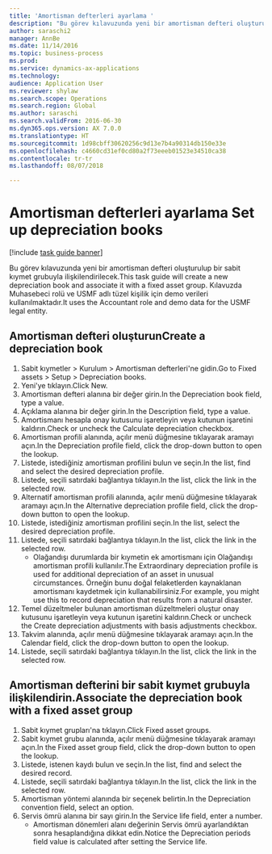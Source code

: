```yaml
--- 
title: 'Amortisman defterleri ayarlama '
description: "Bu görev kılavuzunda yeni bir amortisman defteri oluşturulup bir sabit kıymet grubuyla ilişkilendirilecek."
author: saraschi2
manager: AnnBe
ms.date: 11/14/2016
ms.topic: business-process
ms.prod: 
ms.service: dynamics-ax-applications
ms.technology: 
audience: Application User
ms.reviewer: shylaw
ms.search.scope: Operations
ms.search.region: Global
ms.author: saraschi
ms.search.validFrom: 2016-06-30
ms.dyn365.ops.version: AX 7.0.0
ms.translationtype: HT
ms.sourcegitcommit: 1d98cbff30620256c9d13e7b4a90314db150e33e
ms.openlocfilehash: c4660cd31ef0cd80a2f73eeeb01523e34510ca38
ms.contentlocale: tr-tr
ms.lasthandoff: 08/07/2018

---
```


# <a name="set-up-depreciation-books"></a><span data-ttu-id="10437-103">Amortisman defterleri ayarlama </span><span class="sxs-lookup"><span data-stu-id="10437-103">Set up depreciation books</span></span> 

[!include [task guide banner](../../includes/task-guide-banner.md)]

<span data-ttu-id="10437-104">Bu görev kılavuzunda yeni bir amortisman defteri oluşturulup bir sabit kıymet grubuyla ilişkilendirilecek.</span><span class="sxs-lookup"><span data-stu-id="10437-104">This task guide will create a new depreciation book and associate it with a fixed asset group.</span></span>  <span data-ttu-id="10437-105">Kılavuzda Muhasebeci rolü ve USMF adlı tüzel kişilik için demo verileri kullanılmaktadır.</span><span class="sxs-lookup"><span data-stu-id="10437-105">It uses the Accountant role and demo data for the USMF legal entity.</span></span>


## <a name="create-a-depreciation-book"></a><span data-ttu-id="10437-106">Amortisman defteri oluşturun</span><span class="sxs-lookup"><span data-stu-id="10437-106">Create a depreciation book</span></span>
1. <span data-ttu-id="10437-107">Sabit kıymetler > Kurulum > Amortisman defterleri'ne gidin.</span><span class="sxs-lookup"><span data-stu-id="10437-107">Go to Fixed assets > Setup > Depreciation books.</span></span>
2. <span data-ttu-id="10437-108">Yeni'ye tıklayın.</span><span class="sxs-lookup"><span data-stu-id="10437-108">Click New.</span></span>
3. <span data-ttu-id="10437-109">Amortisman defteri alanına bir değer girin.</span><span class="sxs-lookup"><span data-stu-id="10437-109">In the Depreciation book field, type a value.</span></span>
4. <span data-ttu-id="10437-110">Açıklama alanına bir değer girin.</span><span class="sxs-lookup"><span data-stu-id="10437-110">In the Description field, type a value.</span></span>
5. <span data-ttu-id="10437-111">Amortismanı hesapla onay kutusunu işaretleyin veya kutunun işaretini kaldırın.</span><span class="sxs-lookup"><span data-stu-id="10437-111">Check or uncheck the Calculate depreciation checkbox.</span></span>
6. <span data-ttu-id="10437-112">Amortisman profili alanında, açılır menü düğmesine tıklayarak aramayı açın.</span><span class="sxs-lookup"><span data-stu-id="10437-112">In the Depreciation profile field, click the drop-down button to open the lookup.</span></span>
7. <span data-ttu-id="10437-113">Listede, istediğiniz amortisman profilini bulun ve seçin.</span><span class="sxs-lookup"><span data-stu-id="10437-113">In the list, find and select the desired depreciation profile.</span></span>
8. <span data-ttu-id="10437-114">Listede, seçili satırdaki bağlantıya tıklayın.</span><span class="sxs-lookup"><span data-stu-id="10437-114">In the list, click the link in the selected row.</span></span>
9. <span data-ttu-id="10437-115">Alternatif amortisman profili alanında, açılır menü düğmesine tıklayarak aramayı açın.</span><span class="sxs-lookup"><span data-stu-id="10437-115">In the Alternative depreciation profile field, click the drop-down button to open the lookup.</span></span>
10. <span data-ttu-id="10437-116">Listede, istediğiniz amortisman profilini seçin.</span><span class="sxs-lookup"><span data-stu-id="10437-116">In the list, select the desired depreciation profile.</span></span>
11. <span data-ttu-id="10437-117">Listede, seçili satırdaki bağlantıya tıklayın.</span><span class="sxs-lookup"><span data-stu-id="10437-117">In the list, click the link in the selected row.</span></span>
    * <span data-ttu-id="10437-118">Olağandışı durumlarda bir kıymetin ek amortismanı için Olağandışı amortisman profili kullanılır.</span><span class="sxs-lookup"><span data-stu-id="10437-118">The Extraordinary depreciation profile is used for additional depreciation of an asset in unusual circumstances.</span></span> <span data-ttu-id="10437-119">Örneğin bunu doğal felaketlerden kaynaklanan amortismanı kaydetmek için kullanabilirsiniz.</span><span class="sxs-lookup"><span data-stu-id="10437-119">For example, you might use this to record depreciation that results from a natural disaster.</span></span>  
12. <span data-ttu-id="10437-120">Temel düzeltmeler bulunan amortisman düzeltmeleri oluştur onay kutusunu işaretleyin veya kutunun işaretini kaldırın.</span><span class="sxs-lookup"><span data-stu-id="10437-120">Check or uncheck the Create depreciation adjustments with basis adjustments checkbox.</span></span>
13. <span data-ttu-id="10437-121">Takvim alanında, açılır menü düğmesine tıklayarak aramayı açın.</span><span class="sxs-lookup"><span data-stu-id="10437-121">In the Calendar field, click the drop-down button to open the lookup.</span></span>
14. <span data-ttu-id="10437-122">Listede, seçili satırdaki bağlantıya tıklayın.</span><span class="sxs-lookup"><span data-stu-id="10437-122">In the list, click the link in the selected row.</span></span>

## <a name="associate-the-depreciation-book-with-a-fixed-asset-group"></a><span data-ttu-id="10437-123">Amortisman defterini bir sabit kıymet grubuyla ilişkilendirin.</span><span class="sxs-lookup"><span data-stu-id="10437-123">Associate the depreciation book with a fixed asset group</span></span>
1. <span data-ttu-id="10437-124">Sabit kıymet grupları'na tıklayın.</span><span class="sxs-lookup"><span data-stu-id="10437-124">Click Fixed asset groups.</span></span>
2. <span data-ttu-id="10437-125">Sabit kıymet grubu alanında, açılır menü düğmesine tıklayarak aramayı açın.</span><span class="sxs-lookup"><span data-stu-id="10437-125">In the Fixed asset group field, click the drop-down button to open the lookup.</span></span>
3. <span data-ttu-id="10437-126">Listede, istenen kaydı bulun ve seçin.</span><span class="sxs-lookup"><span data-stu-id="10437-126">In the list, find and select the desired record.</span></span>
4. <span data-ttu-id="10437-127">Listede, seçili satırdaki bağlantıya tıklayın.</span><span class="sxs-lookup"><span data-stu-id="10437-127">In the list, click the link in the selected row.</span></span>
5. <span data-ttu-id="10437-128">Amortisman yöntemi alanında bir seçenek belirtin.</span><span class="sxs-lookup"><span data-stu-id="10437-128">In the Depreciation convention field, select an option.</span></span>
6. <span data-ttu-id="10437-129">Servis ömrü alanına bir sayı girin.</span><span class="sxs-lookup"><span data-stu-id="10437-129">In the Service life field, enter a number.</span></span>
    * <span data-ttu-id="10437-130">Amortisman dönemleri alanı değerinin Servis ömrü ayarlandıktan sonra hesaplandığına dikkat edin.</span><span class="sxs-lookup"><span data-stu-id="10437-130">Notice the Depreciation periods field value is calculated after setting the Service life.</span></span>  


